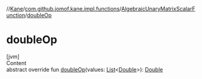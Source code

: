 //[Kane](../../index.md)/[com.github.jomof.kane.impl.functions](../index.md)/[AlgebraicUnaryMatrixScalarFunction](index.md)/[doubleOp](double-op.md)



# doubleOp  
[jvm]  
Content  
abstract override fun [doubleOp](double-op.md)(values: [List](https://kotlinlang.org/api/latest/jvm/stdlib/kotlin.collections/-list/index.html)<[Double](https://kotlinlang.org/api/latest/jvm/stdlib/kotlin/-double/index.html)>): [Double](https://kotlinlang.org/api/latest/jvm/stdlib/kotlin/-double/index.html)  



